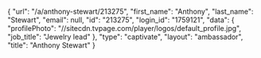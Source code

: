 {
    "url": "\/a\/anthony-stewart\/213275",
    "first_name": "Anthony",
    "last_name": "Stewart",
    "email": null,
    "id": "213275",
    "login_id": "1759121",
    "data": {
        "profilePhoto": "\/\/sitecdn.tvpage.com\/player\/logos\/default_profile.jpg",
        "job_title": "Jewelry lead"
    },
    "type": "captivate",
    "layout": "ambassador",
    "title": "Anthony Stewart"
}